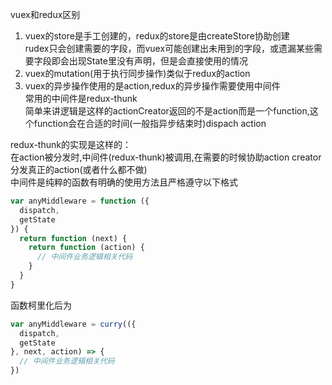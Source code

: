 vuex和redux区别  
1. vuex的store是手工创建的，redux的store是由createStore协助创建   
  rudex只会创建需要的字段，而vuex可能创建出未用到的字段，或遗漏某些需要字段即会出现State里没有声明，但是会直接使用的情况   
2. vuex的mutation(用于执行同步操作)类似于redux的action    
3. vuex的异步操作使用的是action,redux的异步操作需要使用中间件  
常用的中间件是redux-thunk  
简单来讲逻辑是这样的actionCreator返回的不是action而是一个function,这个function会在合适的时间(一般指异步结束时)dispach action

redux-thunk的实现是这样的：  
在action被分发时,中间件(redux-thunk)被调用,在需要的时候协助action creator分发真正的action(或者什么都不做)   
中间件是纯粹的函数有明确的使用方法且严格遵守以下格式
```js
var anyMiddleware = function ({
  dispatch,
  getState
}) {
  return function (next) {
    return function (action) {
      // 中间件业务逻辑相关代码
    }
  }
}
```
函数柯里化后为
```js
var anyMiddleware = curry(({
  dispatch,
  getState
}, next, action) => {
  // 中间件业务逻辑相关代码
})
```

